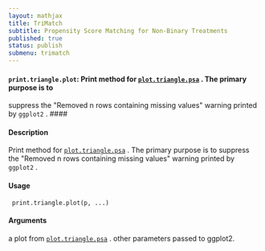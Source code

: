 ```yaml
---
layout: mathjax	
title: TriMatch
subtitle: Propensity Score Matching for Non-Binary Treatments
published: true
status: publish
submenu: trimatch
---
```



#### `print.triangle.plot`: Print method for [`plot.triangle.psa`](plot.triangle.psa.html) . The primary purpose is to
 suppress the "Removed n rows containing missing values" warning printed
 by `ggplot2` . ####

#### Description ####


 Print method for [`plot.triangle.psa`](plot.triangle.psa.html) . The
 primary purpose is to suppress the "Removed n rows
 containing missing values" warning printed by
  `ggplot2` .


#### Usage ####

     
     print.triangle.plot(p, ...)


#### Arguments ####

a plot from [`plot.triangle.psa`](plot.triangle.psa.html) . other parameters passed to ggplot2.

